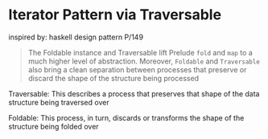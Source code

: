 # Iterator Pattern via Traversable

inspired by: haskell design pattern P/149

> The Foldable instance and Traversable lift Prelude `fold` and `map`
> to a much higher level of abstraction.
> Moreover, `Foldable` and `Traversable` also bring a clean separation
> between processes that preserve or discard the shape of the structure
> being processed

Traversable: This describes a process that preserves that shape of the
data structure being traversed over

Foldable: This process, in turn, discards or transforms the shape of
the structure being folded over
